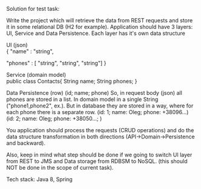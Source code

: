Solution for test task:

Write the project which will retrieve the data from REST requests and store it in some relational DB (H2 for example).
Application should have 3 layers: UI, Service and Data Persistence. Each layer has it's own data structure

UI (json)	
{ 
"name" : "string", 
  
"phones" : [ "string", "string", "string"] 
}

Service (domain model)	
public class Contacts{
String name;
String phones;
}

Data Persistence (row)	(id; name; phone)
So, in request body (json) all phones are stored in a list. 
In domain model in a single String ("phone1,phone2", ex.). 
But in database they are stored in a way, where for each phone there is a separate row. (id: 1; name: Oleg; phone: +38096...) (id: 2; name: Oleg; phone: +38050...; )

You application should process the requests (CRUD operations) and do the data structure transformation in both directions (API->Domain->Persistence and backward).

Also, keep in mind what step should be done if we going to switch UI layer from REST to JMS and Data storage from RDBSM to NoSQL. (this should NOT be done in the scope of current task).

Tech stack: Java 8, Spring 